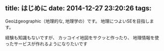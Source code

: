 title: はじめに
date: 2014-12-27 23:20:26
tags:
---

Geoはgeographic（地理的な, 地理学の）です。
地理につよいSEを目指します。

経験も知識もないですが、
カッコイイ地図をサクッと作ったり、
地理情報を使ったサービスが作れるようになりたいです

